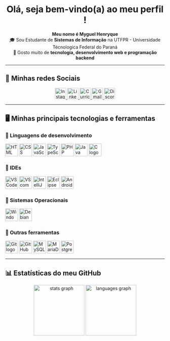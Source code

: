 <h1 align="center">Olá, seja bem-vindo(a) ao meu perfil !</h1>

<p align="center">
  <b>Meu nome é Myguel Henryque</b> <br>
  🎓 Sou Estudante de <b>Sistemas de Informação</b> na UTFPR - Universidade Técnologica Federal do Paraná<br>
  🚀 Gosto muito de <b>tecnologia, desenvolvimento web e programação backend</b> <br>
</p>

---

## 📱 Minhas redes Sociais
<div align="center">
  <a href="https://www.instagram.com/ymyguel_/" target="_blank">
    <img src="https://img.shields.io/badge/Instagram-E4405F?style=for-the-badge&logo=instagram&logoColor=white" height="35" alt="Instagram logo"/>
  </a>
  <a href="https://www.linkedin.com/in/myguel-henryque-1160b72a1/" target="_blank">
    <img src="https://img.shields.io/badge/LinkedIn-0077B5?style=for-the-badge&logo=linkedin&logoColor=white" height="35" alt="LinkedIn logo"/>
  </a>
  <a href="http://lattes.cnpq.br/3171242305410582" target="_blank">
    <img src="https://img.shields.io/badge/Lattes-2E7D32?style=for-the-badge&logo=readthedocs&logoColor=white" height="35" alt="Currículo Lattes"/>
  </a>
  <a href="mailto:myguelhenry05@gmail.com" target="_blank">
    <img src="https://img.shields.io/badge/Gmail-D14836?style=for-the-badge&logo=gmail&logoColor=white" height="35" alt="Gmail logo"/>
  </a>
  <a href="https://discord.com/users/962212187370307584" target="_blank">
    <img src="https://img.shields.io/badge/Discord-7289DA?style=for-the-badge&logo=discord&logoColor=white" height="35" alt="Discord logo"/>
  </a>
</div>

---

## 🖥️ Minhas principais tecnologias e ferramentas

### 🔹 Linguagens de desenvolvimento
<div align="left">
  <img src="https://cdn.jsdelivr.net/gh/devicons/devicon/icons/html5/html5-original.svg" height="40" alt="HTML logo"/>
  <img src="https://cdn.jsdelivr.net/gh/devicons/devicon/icons/css3/css3-original.svg" height="40" alt="CSS logo"/>
  <img src="https://cdn.jsdelivr.net/gh/devicons/devicon/icons/javascript/javascript-original.svg" height="40" alt="JavaScript logo"/>
  <img src="https://cdn.jsdelivr.net/gh/devicons/devicon/icons/typescript/typescript-original.svg" height="40" alt="TypeScript logo"/>
  <img src="https://cdn.jsdelivr.net/gh/devicons/devicon/icons/php/php-original.svg" height="40" alt="PHP logo"/>
  <img src="https://cdn.jsdelivr.net/gh/devicons/devicon/icons/java/java-original.svg" height="40" alt="Java logo"/>
  <img src="https://cdn.jsdelivr.net/gh/devicons/devicon/icons/c/c-original.svg" height="40" alt="C logo"/>
</div>

### 🔹 IDEs
<div align="left">
  <img src="https://cdn.jsdelivr.net/gh/devicons/devicon/icons/vscode/vscode-original.svg" height="40" alt="VSCode logo"/>
  <img src="https://cdn.jsdelivr.net/gh/devicons/devicon/icons/visualstudio/visualstudio-plain.svg" height="40" alt="VScommunity logo"/>
  <img src="https://cdn.jsdelivr.net/gh/devicons/devicon/icons/intellij/intellij-original.svg" height="40" alt="IntelliJ logo"/>
  <img src="https://cdn.jsdelivr.net/gh/devicons/devicon/icons/eclipse/eclipse-original.svg" height="40" alt="Eclipse logo"/>
  <img src="https://cdn.jsdelivr.net/gh/devicons/devicon@latest/icons/androidstudio/androidstudio-original.svg" height="40" alt="Android Studio logo"/>
</div>

### 🔹 Sistemas Operacionais
<div align="left">
  <img src="https://cdn.jsdelivr.net/gh/devicons/devicon/icons/windows8/windows8-original.svg" height="40" alt="Windows logo"/>
  <img src="https://cdn.jsdelivr.net/gh/devicons/devicon@latest/icons/debian/debian-original.svg"  height="40"alt="Debian logo"/>
</div>

### 🔹 Outras ferramentas
<div align="left">
  <img src="https://cdn.jsdelivr.net/gh/devicons/devicon/icons/git/git-original.svg" height="40" alt="Git logo"/>
  <img src="https://cdn.jsdelivr.net/gh/devicons/devicon/icons/github/github-original.svg" height="40" alt="GitHub logo"/>
  <img src="https://cdn.jsdelivr.net/gh/devicons/devicon/icons/mysql/mysql-original.svg" height="40" alt="MySQL logo"/>
  <img src="https://cdn.jsdelivr.net/gh/devicons/devicon@latest/icons/mariadb/mariadb-original.svg" height="40" alt="MariaDb logo"/>
  <img src="https://cdn.jsdelivr.net/gh/devicons/devicon/icons/postgresql/postgresql-original.svg" height="40" alt="Postgres logo"/>
</div>

---

## 📊 Estatísticas do meu GitHub
<div align="center">
  <img src="https://github-readme-stats.vercel.app/api?username=Myguel-H&show_icons=true&theme=dracula&include_all_commits=true&count_private=true&hide_border=false&locale=pt-br" height="160" alt="stats graph"/>
  <img src="https://github-readme-stats.vercel.app/api/top-langs?username=Myguel-H&layout=compact&langs_count=6&theme=dracula&hide_border=false&locale=pt-br" height="160" alt="languages graph"/>
</div>
